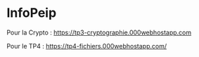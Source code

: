 # InfoPeip

Pour la Crypto : https://tp3-cryptographie.000webhostapp.com

Pour le TP4 : https://tp4-fichiers.000webhostapp.com/
